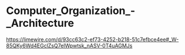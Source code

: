 # Computer_Organization_-_Architecture
https://limewire.com/d/93cc63c2-ef73-4252-b218-51c7efbce4ee#_W-85QKy6Wd4EGclZsQ7eIWpwtsk_nASV-0T4uAGMJs
